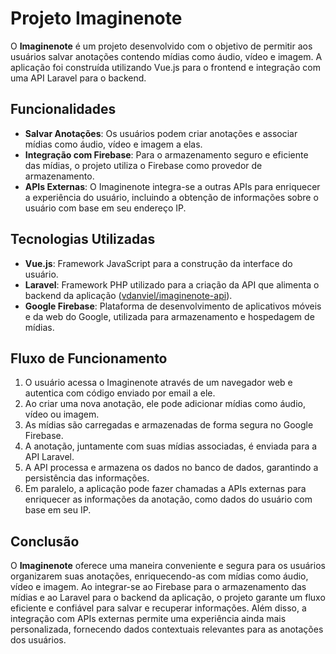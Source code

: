 # Projeto Imaginenote

O **Imaginenote** é um projeto desenvolvido com o objetivo de permitir aos usuários salvar anotações contendo mídias como áudio, vídeo e imagem. A aplicação foi construída utilizando Vue.js para o frontend e integração com uma API Laravel para o backend.

## Funcionalidades

- **Salvar Anotações**: Os usuários podem criar anotações e associar mídias como áudio, vídeo e imagem a elas.
- **Integração com Firebase**: Para o armazenamento seguro e eficiente das mídias, o projeto utiliza o Firebase como provedor de armazenamento.
- **APIs Externas**: O Imaginenote integra-se a outras APIs para enriquecer a experiência do usuário, incluindo a obtenção de informações sobre o usuário com base em seu endereço IP.

## Tecnologias Utilizadas

- **Vue.js**: Framework JavaScript para a construção da interface do usuário.
- **Laravel**: Framework PHP utilizado para a criação da API que alimenta o backend da aplicação ([vdanviel/imaginenote-api](https://duckduckgo.com "vdanviel/imaginenote-api")).
- **Google Firebase**: Plataforma de desenvolvimento de aplicativos móveis e da web do Google, utilizada para armazenamento e hospedagem de mídias.

## Fluxo de Funcionamento

1. O usuário acessa o Imaginenote através de um navegador web e autentica com código enviado por email a ele.
2. Ao criar uma nova anotação, ele pode adicionar mídias como áudio, vídeo ou imagem.
3. As mídias são carregadas e armazenadas de forma segura no Google Firebase.
4. A anotação, juntamente com suas mídias associadas, é enviada para a API Laravel.
5. A API processa e armazena os dados no banco de dados, garantindo a persistência das informações.
6. Em paralelo, a aplicação pode fazer chamadas a APIs externas para enriquecer as informações da anotação, como dados do usuário com base em seu IP.

## Conclusão

O **Imaginenote** oferece uma maneira conveniente e segura para os usuários organizarem suas anotações, enriquecendo-as com mídias como áudio, vídeo e imagem. Ao integrar-se ao Firebase para o armazenamento das mídias e ao Laravel para o backend da aplicação, o projeto garante um fluxo eficiente e confiável para salvar e recuperar informações. Além disso, a integração com APIs externas permite uma experiência ainda mais personalizada, fornecendo dados contextuais relevantes para as anotações dos usuários.
